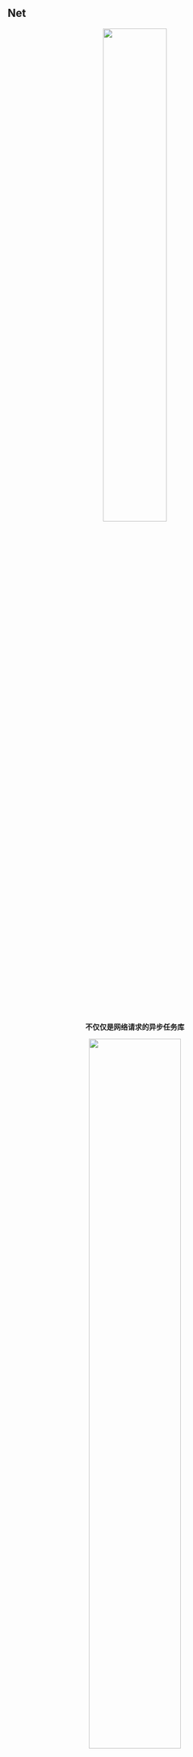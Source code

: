 ## Net

<p align="center"><img src="https://i.imgur.com/YRdJdzG.jpg" width="50%"/></p>

<p align="center"><strong>不仅仅是网络请求的异步任务库</strong></p>

<p align="center"><img src="https://i.imgur.com/NFL3tTk.jpg" width="60%"/></p>

<p align="center">
<a href="https://jitpack.io/#liangjingkanji/Net"><img src="https://jitpack.io/v/liangjingkanji/Net.svg"/></a>
<img src="https://img.shields.io/badge/language-kotlin-orange.svg"/>
<img src="https://img.shields.io/badge/license-Apache-blue"/>
<a href="https://jq.qq.com/?_wv=1027&k=vWsXSNBJ"><img src="https://img.shields.io/badge/QQ群-752854893-blue"/></a>
</p>
<p align="center"><a href="http://liangjingkanji.github.io/Net/">使用文档</a></p>


<p align="center"><img src="https://i.imgur.com/aBe7Ib2.png" align="center" width="30%;" /></p>



Android上不是最强网络任务库, 创新式的网络请求库(针对[Kalle](https://github.com/yanzhenjie/Kalle)网络请求框架进行扩展), 支持协程高并发网络请求 <br>

<br>



Net 1.x 版本为RxJava实现 <br>
Net 2.x 版本为协程实现(开发者无需掌握协程也可以使用)



正在进行的任务

- OkHttp4.8 重构
- 开发网络日志插件解决`LogCat`输出缺陷

<br>

主要新增特性

- 代码优雅
- 文档详细
- Kotlin
- 协程
- 并发网络请求
- 串行网络请求
- 切换线程
- DSL编程
- 支持先强制读取缓存后网络请求二次刷新
- 并发请求返回最快请求结果(可返回不同响应数据)
- 方便的缓存处理
- 自动错误信息吐司
- 自动异常捕获
- 自动日志打印异常(任何网络错误可追踪到具体请求接口)
- 自动JSON解析
- 自动处理下拉刷新和上拉加载
- 自动处理分页加载
- 自动缺省页
- 自动处理生命周期
- 自动处理加载对话框
- 协程作用域支持错误和结束回调
- 内置超强轮循器(计时器)



同时完全不影响Kalle的特性

- 九种缓存模式
- 数据库缓存
- 缓存加密
- 上传进度监听
- 下载进度监听
- 断点续传
- 下载文件策略
- 网络连接判断
- 自定义数据转换器
- 网络拦截器
- 重定向
- 自定义请求体
- 全局配置
- Cookie
- SSH证书



<br>

在项目根目录的 build.gradle 添加仓库

```groovy
allprojects {
    repositories {
        // ...
        maven { url 'https://jitpack.io' }
    }
}
```

在 module 的 build.gradle 添加依赖

```groovy
// 协程库(版本自定)
implementation 'org.jetbrains.kotlinx:kotlinx-coroutines-core:1.3.0'
implementation 'org.jetbrains.kotlinx:kotlinx-coroutines-android:1.3.0'

// 支持自动下拉刷新和缺省页的(可选)
implementation 'com.github.liangjingkanji:BRV:1.3.8'

implementation 'com.github.liangjingkanji:Net:2.2.12'
```

<br>

## Contribute

<p align="center">
<img src="https://tva1.sinaimg.cn/large/006tNbRwgy1gaskr305czj30u00wjtcz.jpg" alt="jetbrains" width="15%" />
</p>
<p align="center">
<strong>The project is supported by <a href="https://www.jetbrains.com/">JetBrains</a></strong></p>



## License

```
Licensed under the Apache License, Version 2.0 (the "License");
you may not use this file except in compliance with the License.
You may obtain a copy of the License at

http://www.apache.org/licenses/LICENSE-2.0

Unless required by applicable law or agreed to in writing, software
distributed under the License is distributed on an "AS IS" BASIS,
WITHOUT WARRANTIES OR CONDITIONS OF ANY KIND, either express or implied.
See the License for the specific language governing permissions and
limitations under the License.
```
